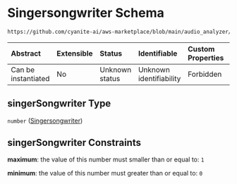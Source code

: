 # Singersongwriter Schema

```txt
https://github.com/cyanite-ai/aws-marketplace/blob/main/audio_analyzer/schemes/marketplace_v1/schema/TaggingV8.schema.json#/$defs/MaingenreScoresV1/properties/singerSongwriter
```



| Abstract            | Extensible | Status         | Identifiable            | Custom Properties | Additional Properties | Access Restrictions | Defined In                                                                     |
| :------------------ | :--------- | :------------- | :---------------------- | :---------------- | :-------------------- | :------------------ | :----------------------------------------------------------------------------- |
| Can be instantiated | No         | Unknown status | Unknown identifiability | Forbidden         | Allowed               | none                | [TaggingV8.schema.json\*](../out/TaggingV8.schema.json "open original schema") |

## singerSongwriter Type

`number` ([Singersongwriter](taggingv8-defs-maingenrescoresv1-properties-singersongwriter.md))

## singerSongwriter Constraints

**maximum**: the value of this number must smaller than or equal to: `1`

**minimum**: the value of this number must greater than or equal to: `0`
